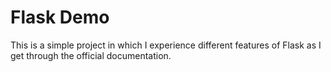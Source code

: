 # Flask Demo

This is a simple project in which I experience different features of Flask as
I get through the official documentation.